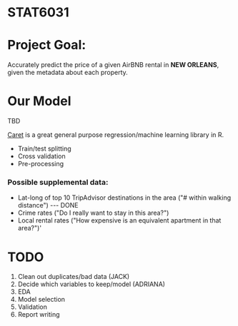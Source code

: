 # STAT6031

# Project Goal:
Accurately predict the price of a given AirBNB rental in __NEW ORLEANS__, given the metadata about each property.

# 


# Our Model
TBD

[Caret](https://towardsdatascience.com/create-predictive-models-in-r-with-caret-12baf9941236) is a great general purpose regression/machine learning library in R.

- Train/test splitting
- Cross validation
- Pre-processing

### Possible supplemental data:
  - Lat-long of top 10 TripAdvisor destinations in the area ("# within walking distance") --- DONE
  - Crime rates ("Do I really want to stay in this area?")
  - Local rental rates ("How expensive is an equivalent apartment in that area?")'

# TODO 
1) Clean out duplicates/bad data (JACK)
2) Decide which variables to keep/model (ADRIANA)
3) EDA 
4) Model selection
5) Validation
6) Report writing
